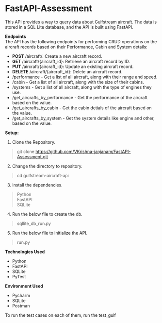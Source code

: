 # FastAPI-Assessment

This API provides a way to query data about Gulfstream aircraft. The data is stored in a SQL Lite database, and the API is built using FastAPI.

**Endpoints**  
The API has the following endpoints for performing CRUD operations on the aircraft records based on
their Performance, Cabin and System details:

* **POST** /aircraft/: Create a new aircraft record.
* **GET** /aircraft/{aircraft_id}: Retrieve an aircraft record by ID.
* **PUT** /aircraft/{aircraft_id}: Update an existing aircraft record.
* **DELETE** /aircraft/{aircraft_id}: Delete an aircraft record.
* /performance - Get a list of all aircraft, along with their range and speed.
* /cabin - Get a list of all aircraft, along with the size of their cabins.
* /systems - Get a list of all aircraft, along with the type of engines they use.
* /get_aircrafts_by_performance - Get the performance of the aircraft based on the value.
* /get_aircrafts_by_cabin - Get the cabin detials of the aircraft based on the value.
* /get_aircrafts_by_system - Get the system details like engine and other, based on the value.


**Setup:**
1. Clone the Repository.
>git clone https://github.com/VKrishna-janjanam/FastAPI-Assessment.git
2. Change the directory to repository.
>cd gulfstream-aircraft-api
3. Install the dependencies.
> Python  
> FastAPI  
> SQLite
4. Run the below file to create the db.
>sqllite_db_run.py
5. Run the below file to initialize the API.
>run.py


**Technologies Used**
* Python
* FastAPI
* SQLite
* PyTest

**Environment Used**
* Pycharm
* SQLite
* Postman

To run the test cases on each of them, run the test_gulf